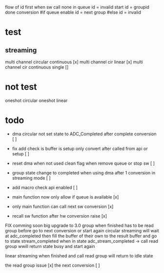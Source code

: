 flow of id
first when sw call
none in queue id = invalid
start id = groupid
done conversion 
#if queue enable
id = next group 
#else 
id = invalid
# test
## streaming
multi channel circular continuous [x]
multi channel cir linear		[x]
multi channel cir continuous single  []

# not test 
oneshot circular
oneshot linear

# todo
- dma circular not set state to ADC_Completed after complete conversion [ ]
- fix add check is buffer is setup
only convert after called from api
or setup [ ]
- reset dma when not used
clean flag when remove queue or stop sw [ ]

- group state change to completed when using dma after 1 conversion in streaming mode [ ]
- add macro check api enabled [ ]

- main function now only allow if queue is available [x] 
- only main function can call next sw conversion [x]
- recall sw function after hw conversion raise [x]






FIX comming soon
big upgrade to 3.0
group when finished has to be read group before go to next conversion or start again
circular streaming will wait at adc_completed
then fill the buffer of their own to the result buffer and 
go to state stream_completed 
when in state adc_stream_completed -> call read group wwill return state busy and start again

linear streaming when finished and call read group will return to idle state 

the read group issue [x]
the next conversion [ ]


